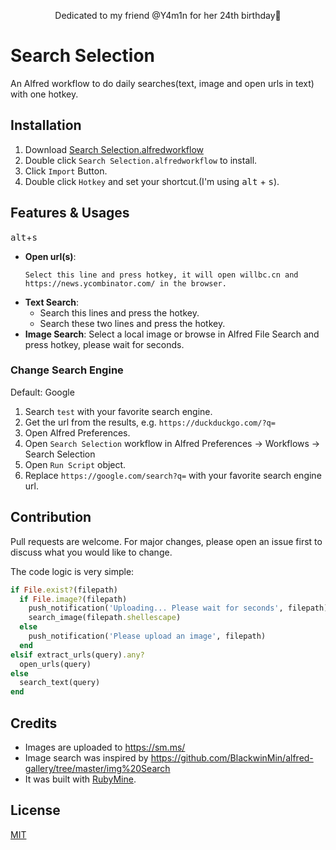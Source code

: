 <p align="center">Dedicated to my friend @Y4m1n for her 24th birthday🥳<p>
</p>

# Search Selection
An Alfred workflow to do daily searches(text, image and open urls in text) with one hotkey.

## Installation
1. Download [Search Selection.alfredworkflow](https://github.com/willbchang/alfred-search-selection/releases/latest)
2. Double click `Search Selection.alfredworkflow` to install.
3. Click `Import` Button.
4. Double click `Hotkey` and set your shortcut.(I'm using <kbd>alt</kbd> + <kbd>s</kbd>).

## Features & Usages
<kbd>alt</kbd>+<kbd>s</kbd>
- **Open url(s)**:
  ```
  Select this line and press hotkey, it will open willbc.cn and https://news.ycombinator.com/ in the browser. 
  ```
- **Text Search**:
  - Search this lines and press the hotkey.
  - Search these two lines and press the hotkey.
- **Image Search**: Select a local image or browse in Alfred File Search and press hotkey, please wait for seconds. 

### Change Search Engine
Default: Google
1. Search `test` with your favorite search engine.
2. Get the url from the results, e.g. `https://duckduckgo.com/?q=`
3. Open Alfred Preferences.
4. Open `Search Selection` workflow in Alfred Preferences -> Workflows -> Search Selection
5. Open `Run Script` object.
6. Replace `https://google.com/search?q=` with your favorite search engine url.

## Contribution
Pull requests are welcome. For major changes, please open an issue first to discuss what you would like to change.

The code logic is very simple:
```ruby
if File.exist?(filepath)
  if File.image?(filepath)
    push_notification('Uploading... Please wait for seconds', filepath)
    search_image(filepath.shellescape)
  else
    push_notification('Please upload an image', filepath)
  end
elsif extract_urls(query).any?
  open_urls(query)
else
  search_text(query)
end
```

## Credits
- Images are uploaded to https://sm.ms/
- Image search was inspired by https://github.com/BlackwinMin/alfred-gallery/tree/master/img%20Search
- It was built with [RubyMine](https://www.jetbrains.com/ruby/).

## License
[MIT](LICENSE)
